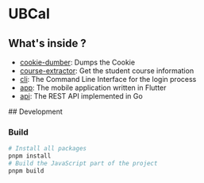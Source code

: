 # UBCal

## What's inside ?

- [cookie-dumber](./services/cookie-dumper/): Dumps the Cookie
- [course-extractor](./services/course-extractor/): Get the student course information
- [cli](./apps/cli): The Command Line Interface for the login process
- [app](./app): The mobile application written in Flutter
- [api](./api): The REST API implemented in Go

## Development

### Build

```bash
# Install all packages
pnpm install
# Build the JavaScript part of the project
pnpm build
```